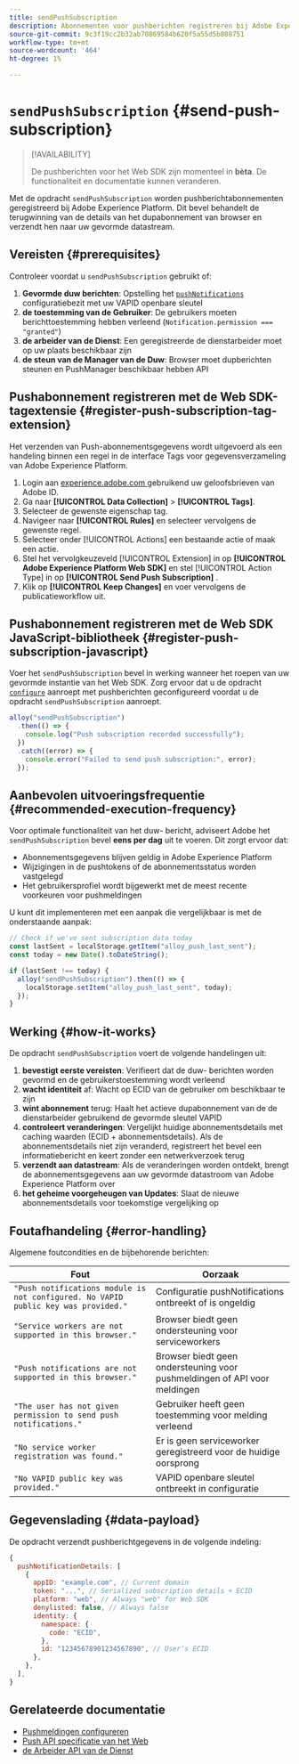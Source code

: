 ```yaml
---
title: sendPushSubscription
description: Abonnementen voor pushberichten registreren bij Adobe Experience Platform.
source-git-commit: 9c3f19cc2b32ab70869584b620f5a55d5b808751
workflow-type: tm+mt
source-wordcount: '464'
ht-degree: 1%

---
```



# `sendPushSubscription` {#send-push-subscription}

>[!AVAILABILITY]
>
> De pushberichten voor het Web SDK zijn momenteel in **bèta**. De functionaliteit en documentatie kunnen veranderen.

Met de opdracht `sendPushSubscription` worden pushberichtabonnementen geregistreerd bij Adobe Experience Platform. Dit bevel behandelt de terugwinning van de details van het dupabonnement van browser en verzendt hen naar uw gevormde datastream.

## Vereisten {#prerequisites}

Controleer voordat u `sendPushSubscription` gebruikt of:

1. **Gevormde duw berichten**: Opstelling het [`pushNotifications`](configure/pushnotifications.md) configuratiebezit met uw VAPID openbare sleutel
2. **de toestemming van de Gebruiker**: De gebruikers moeten berichttoestemming hebben verleend (`Notification.permission === "granted"`)
3. **de arbeider van de Dienst**: Een geregistreerde de dienstarbeider moet op uw plaats beschikbaar zijn
4. **de steun van de Manager van de Duw**: Browser moet dupberichten steunen en PushManager beschikbaar hebben API

## Pushabonnement registreren met de Web SDK-tagextensie {#register-push-subscription-tag-extension}

Het verzenden van Push-abonnementsgegevens wordt uitgevoerd als een handeling binnen een regel in de interface Tags voor gegevensverzameling van Adobe Experience Platform.

1. Login aan [ experience.adobe.com ](https://experience.adobe.com) gebruikend uw geloofsbrieven van Adobe ID.
1. Ga naar **[!UICONTROL Data Collection]** > **[!UICONTROL Tags]**.
1. Selecteer de gewenste eigenschap tag.
1. Navigeer naar **[!UICONTROL Rules]** en selecteer vervolgens de gewenste regel.
1. Selecteer onder [!UICONTROL Actions] een bestaande actie of maak een actie.
1. Stel het vervolgkeuzeveld [!UICONTROL Extension] in op **[!UICONTROL Adobe Experience Platform Web SDK]** en stel [!UICONTROL Action Type] in op **[!UICONTROL Send Push Subscription]** .
1. Klik op **[!UICONTROL Keep Changes]** en voer vervolgens de publicatieworkflow uit.

## Pushabonnement registreren met de Web SDK JavaScript-bibliotheek {#register-push-subscription-javascript}

Voer het `sendPushSubscription` bevel in werking wanneer het roepen van uw gevormde instantie van het Web SDK. Zorg ervoor dat u de opdracht [`configure`](configure/overview.md) aanroept met pushberichten geconfigureerd voordat u de opdracht `sendPushSubscription` aanroept.

```js
alloy("sendPushSubscription")
  .then(() => {
    console.log("Push subscription recorded successfully");
  })
  .catch((error) => {
    console.error("Failed to send push subscription:", error);
  });
```

## Aanbevolen uitvoeringsfrequentie {#recommended-execution-frequency}

Voor optimale functionaliteit van het duw- bericht, adviseert Adobe het `sendPushSubscription` bevel **eens per dag** uit te voeren. Dit zorgt ervoor dat:

- Abonnementsgegevens blijven geldig in Adobe Experience Platform
- Wijzigingen in de pushtokens of de abonnementsstatus worden vastgelegd
- Het gebruikersprofiel wordt bijgewerkt met de meest recente voorkeuren voor pushmeldingen

U kunt dit implementeren met een aanpak die vergelijkbaar is met de onderstaande aanpak:

```js
// Check if we've sent subscription data today
const lastSent = localStorage.getItem("alloy_push_last_sent");
const today = new Date().toDateString();

if (lastSent !== today) {
  alloy("sendPushSubscription").then(() => {
    localStorage.setItem("alloy_push_last_sent", today);
  });
}
```

## Werking {#how-it-works}

De opdracht `sendPushSubscription` voert de volgende handelingen uit:

1. **bevestigt eerste vereisten**: Verifieert dat de duw- berichten worden gevormd en de gebruikerstoestemming wordt verleend
2. **wacht identiteit** af: Wacht op ECID van de gebruiker om beschikbaar te zijn
3. **wint abonnement** terug: Haalt het actieve dupabonnement van de de dienstarbeider gebruikend de gevormde sleutel VAPID
4. **controleert veranderingen**: Vergelijkt huidige abonnementsdetails met caching waarden (ECID + abonnementsdetails). Als de abonnementsdetails niet zijn veranderd, registreert het bevel een informatiebericht en keert zonder een netwerkverzoek terug
5. **verzendt aan datastream**: Als de veranderingen worden ontdekt, brengt de abonnementsgegevens aan uw gevormde datastroom van Adobe Experience Platform over
6. **het geheime voorgeheugen van Updates**: Slaat de nieuwe abonnementsdetails voor toekomstige vergelijking op

## Foutafhandeling {#error-handling}

Algemene foutcondities en de bijbehorende berichten:

| Fout | Oorzaak |
| ------- | ---- |
| `"Push notifications module is not configured. No VAPID public key was provided."` | Configuratie pushNotifications ontbreekt of is ongeldig |
| `"Service workers are not supported in this browser."` | Browser biedt geen ondersteuning voor serviceworkers |
| `"Push notifications are not supported in this browser."` | Browser biedt geen ondersteuning voor pushmeldingen of API voor meldingen |
| `"The user has not given permission to send push notifications."` | Gebruiker heeft geen toestemming voor melding verleend |
| `"No service worker registration was found."` | Er is geen serviceworker geregistreerd voor de huidige oorsprong |
| `"No VAPID public key was provided."` | VAPID openbare sleutel ontbreekt in configuratie |

## Gegevenslading {#data-payload}

De opdracht verzendt pushberichtgegevens in de volgende indeling:

```js
{
  pushNotificationDetails: [
    {
      appID: "example.com", // Current domain
      token: "...", // Serialized subscription details + ECID
      platform: "web", // Always "web" for Web SDK
      denylisted: false, // Always false
      identity: {
        namespace: {
          code: "ECID",
        },
        id: "12345678901234567890", // User's ECID
      },
    },
  ],
}
```

## Gerelateerde documentatie

- [Pushmeldingen configureren](configure/pushnotifications.md)
- [ Push API specificatie van het Web ](https://developer.mozilla.org/en-US/docs/Web/API/Push_API)
- [ de Arbeider API van de Dienst ](https://developer.mozilla.org/en-US/docs/Web/API/Service_Worker_API)
